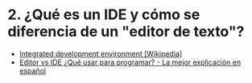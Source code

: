 # 2. ¿Qué es un IDE y cómo se diferencia de un "editor de texto"?

- [Integrated development environment [Wikipedia]](https://en.wikipedia.org/wiki/Integrated_development_environment)
- [Editor vs IDE ¿Qué usar para programar? - La mejor explicación en español](https://www.youtube.com/watch?v=dx_sfmbV-bo)
